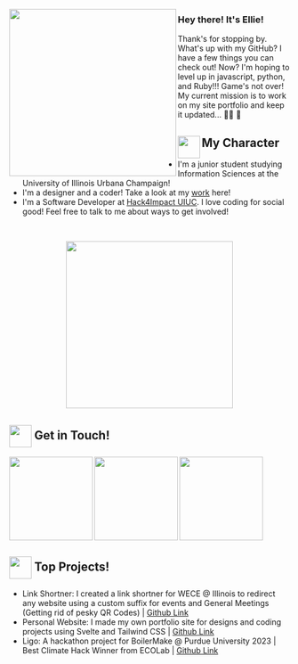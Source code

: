 <p>
<img align="left" src="https://user-images.githubusercontent.com/65576812/180334856-b8ac15d3-33c9-497e-b31c-eae78e3d43a8.png" width="300px">

<h3> Hey there! It's Ellie! </h3>
Thank's for stopping by. What's up with my GitHub? I have a few things you can check out! Now? I'm hoping to level up in javascript, python, and Ruby!!! Game's not over! My current mission is to work on my site portfolio and keep it updated... 😵‍💫 🥣 


## <img align="left" src="https://user-images.githubusercontent.com/65576812/180335476-afb779d0-4032-4e60-9f4d-d1c3e849db2c.png" width="40px"> My Character

 
 
- I'm a junior student studying Information Sciences at the University of Illinois Urbana Champaign! 
- I'm a designer and a coder! Take a look at my [work](https://popoca.io/) here!  
- I'm a Software Developer at [Hack4Impact UIUC](https://uiuc.hack4impact.org/). I love coding for social good! Feel free to talk to me about ways to get involved! 
 <p /> 
<br clear="left"/>

<p align="center" >
<img src="https://user-images.githubusercontent.com/65576812/183567672-780321f4-eda3-4501-88a8-ea73f9e87d85.gif" width="300px">

## <img align="center" src="https://user-images.githubusercontent.com/65576812/180335476-afb779d0-4032-4e60-9f4d-d1c3e849db2c.png" width="40px"> Get in Touch! 


<a href="https://www.linkedin.com/in/elliepopoca/">
<img align="left" src="https://user-images.githubusercontent.com/65576812/183569542-480ab1ee-9e98-4cd9-a60a-23919be2feb4.png" width="150px">
<a /> 

<a href="https://www.instagram.com/elliescoding/">
<img align="left" src="https://user-images.githubusercontent.com/65576812/183569550-8f096a5b-7fdc-486e-9839-d313504cf9d5.png" width="150px">
<a />

<a href="mailto:ellie@popoca.io">
<img src="https://user-images.githubusercontent.com/65576812/183569557-bc45c86d-c4d9-472d-b584-b025ffa7a39e.png" width="150px">
<a />
 
 ## <img align="center" src="https://user-images.githubusercontent.com/65576812/180335476-afb779d0-4032-4e60-9f4d-d1c3e849db2c.png" width="40px"> Top Projects!
 - Link Shortner: I created a link shortner for WECE @ Illinois to redirect any website using a custom suffix for events and General Meetings (Getting rid of pesky QR Codes) | [Github Link](https://github.com/uiuc-wece/link-shortener)
 - Personal Website: I made my own portfolio site for designs and coding projects using Svelte and Tailwind CSS | [Github Link](https://github.com/exrlla/exrlla.github.io)
 - Ligo: A hackathon project for BoilerMake @ Purdue University 2023 | Best Climate Hack Winner from ECOLab | [Github Link](https://github.com/jamieRollison/ligo)
<p /> 




